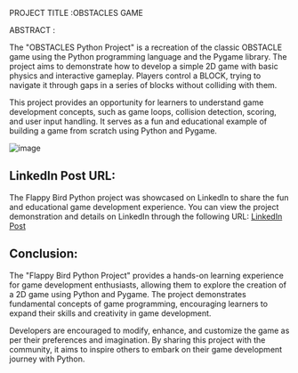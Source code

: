 PROJECT TITLE :OBSTACLES GAME

ABSTRACT :

The "OBSTACLES Python Project" is a recreation of the classic OBSTACLE game using the Python programming language and the Pygame library. The project aims to demonstrate how to develop a simple 2D game with basic physics and interactive gameplay. Players control a BLOCK, trying to navigate it through gaps in a series of blocks without colliding with them.

This project provides an opportunity for learners to understand game development concepts, such as game loops, collision detection, scoring, and user input handling. It serves as a fun and educational example of building a game from scratch using Python and Pygame.

![image](https://github.com/bharagava19/Python-Projects/assets/105537583/e7644808-ef5d-406b-9447-25dcc4b9e1fe)

## LinkedIn Post URL:
The Flappy Bird Python project was showcased on LinkedIn to share the fun and educational game development experience. You can view the project demonstration and details on LinkedIn through the following URL: [LinkedIn Post](https://www.linkedin.com/posts/your_username/obstacles-python-project-developed-using-activity-1234567890)

## Conclusion:
The "Flappy Bird Python Project" provides a hands-on learning experience for game development enthusiasts, allowing them to explore the creation of a 2D game using Python and Pygame. The project demonstrates fundamental concepts of game programming, encouraging learners to expand their skills and creativity in game development.

Developers are encouraged to modify, enhance, and customize the game as per their preferences and imagination. By sharing this project with the community, it aims to inspire others to embark on their game development journey with Python.
